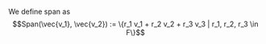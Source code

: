 We define span as 
$$Span(\vec{v_1}, \vec{v_2}) := \{r_1 v_1 + r_2 v_2 + r_3 v_3 | r_1, r_2, r_3 \in F\}$$ 